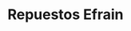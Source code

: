 ---
title: "Repuestos Efrain"
url: /san-pedro-sula/repuestos-efrain/
shop: piezas de automóviles
---